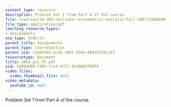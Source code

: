 ```yaml
---
content_type: resource
description: Problem Set 1 from Part A of the course.
file: /courses/14-385-nonlinear-econometric-analysis-fall-2007/5d8ddd087d057ccd67f13610083f9979_385a_ps1_07.pdf
file_type: application/pdf
learning_resource_types:
- Assignments
ocw_type: OCWFile
parent_title: Assignments
parent_type: CourseSection
parent_uid: c5b9fd93-bc28-1065-43e6-80d75239c333
resourcetype: Document
title: 385a_ps1_07.pdf
uid: 5d8ddd08-7d05-7ccd-67f1-3610083f9979
video_files:
  video_thumbnail_file: null
video_metadata:
  youtube_id: null
---
```

Problem Set 1 from Part A of the course.


